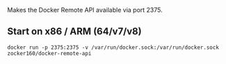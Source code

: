 Makes the Docker Remote API available via port 2375.

## Start on x86 / ARM (64/v7/v8)
`docker run -p 2375:2375 -v /var/run/docker.sock:/var/run/docker.sock zocker160/docker-remote-api`
